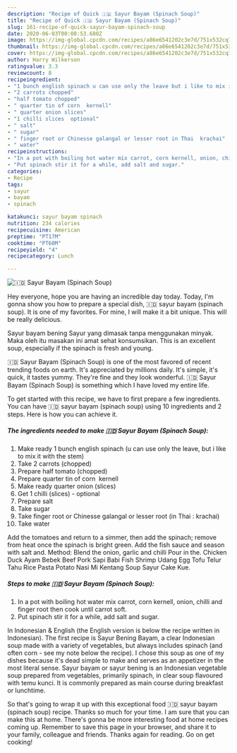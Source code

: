 ```yaml
---
description: "Recipe of Quick 🇮🇩 Sayur Bayam (Spinach Soup)"
title: "Recipe of Quick 🇮🇩 Sayur Bayam (Spinach Soup)"
slug: 161-recipe-of-quick-sayur-bayam-spinach-soup
date: 2020-06-03T00:08:53.680Z
image: https://img-global.cpcdn.com/recipes/a86e6541202c3e7d/751x532cq70/🇮🇩-sayur-bayam-spinach-soup-recipe-main-photo.jpg
thumbnail: https://img-global.cpcdn.com/recipes/a86e6541202c3e7d/751x532cq70/🇮🇩-sayur-bayam-spinach-soup-recipe-main-photo.jpg
cover: https://img-global.cpcdn.com/recipes/a86e6541202c3e7d/751x532cq70/🇮🇩-sayur-bayam-spinach-soup-recipe-main-photo.jpg
author: Harry Wilkerson
ratingvalue: 3.3
reviewcount: 8
recipeingredient:
- "1 bunch english spinach u can use only the leave but i like to mix it with the stem"
- "2 carrots chopped"
- "half tomato chopped"
- " quarter tin of corn  kernell"
- " quarter onion slices"
- "1 chilli slices  optional"
- " salt"
- " sugar"
- " finger root or Chinesse galangal or lesser root in Thai  krachai"
- " water"
recipeinstructions:
- "In a pot with boiling hot water mix carrot, corn kernell, onion, chilli and finger root then cook until carrot soft."
- "Put spinach stir it for a while, add salt and sugar."
categories:
- Recipe
tags:
- sayur
- bayam
- spinach

katakunci: sayur bayam spinach 
nutrition: 234 calories
recipecuisine: American
preptime: "PT17M"
cooktime: "PT60M"
recipeyield: "4"
recipecategory: Lunch

---
```



![🇮🇩 Sayur Bayam (Spinach Soup)](https://img-global.cpcdn.com/recipes/a86e6541202c3e7d/751x532cq70/🇮🇩-sayur-bayam-spinach-soup-recipe-main-photo.jpg)

Hey everyone, hope you are having an incredible day today. Today, I'm gonna show you how to prepare a special dish, 🇮🇩 sayur bayam (spinach soup). It is one of my favorites. For mine, I will make it a bit unique. This will be really delicious.

Sayur bayam bening Sayur yang dimasak tanpa menggunakan minyak. Maka oleh itu masakan ini amat sehat konsumsikan. This is an excellent soup, especially if the spinach is fresh and young.

🇮🇩 Sayur Bayam (Spinach Soup) is one of the most favored of recent trending foods on earth. It's appreciated by millions daily. It's simple, it's quick, it tastes yummy. They're fine and they look wonderful. 🇮🇩 Sayur Bayam (Spinach Soup) is something which I have loved my entire life.


To get started with this recipe, we have to first prepare a few ingredients. You can have 🇮🇩 sayur bayam (spinach soup) using 10 ingredients and 2 steps. Here is how you can achieve it.

<!--inarticleads1-->

##### The ingredients needed to make 🇮🇩 Sayur Bayam (Spinach Soup):

1. Make ready 1 bunch english spinach (u can use only the leave, but i like to mix it with the stem)
1. Take 2 carrots (chopped)
1. Prepare half tomato (chopped)
1. Prepare  quarter tin of corn  kernell
1. Make ready  quarter onion (slices)
1. Get 1 chilli (slices) - optional
1. Prepare  salt
1. Take  sugar
1. Take  finger root or Chinesse galangal or lesser root (in Thai : krachai)
1. Take  water


Add the tomatoes and return to a simmer, then add the spinach; remove from heat once the spinach is bright green. Add the fish sauce and season with salt and. Method: Blend the onion, garlic and chilli Pour in the. Chicken Duck Ayam Bebek Beef Pork Sapi Babi Fish Shrimp Udang Egg Tofu Telur Tahu Rice Pasta Potato Nasi Mi Kentang Soup Sayur Cake Kue. 

<!--inarticleads2-->

##### Steps to make 🇮🇩 Sayur Bayam (Spinach Soup):

1. In a pot with boiling hot water mix carrot, corn kernell, onion, chilli and finger root then cook until carrot soft.
1. Put spinach stir it for a while, add salt and sugar.


In Indonesian &amp; English (the English version is below the recipe written in Indonesian). The first recipe is Sayur Bening Bayam, a clear Indonesian soup made with a variety of vegetables, but always includes spinach (and often corn - see my note below the recipe). I chose this soup as one of my dishes because it&#39;s dead simple to make and serves as an appetizer in the most literal sense. Sayur bayam or sayur bening is an Indonesian vegetable soup prepared from vegetables, primarily spinach, in clear soup flavoured with temu kunci. It is commonly prepared as main course during breakfast or lunchtime. 

So that's going to wrap it up with this exceptional food 🇮🇩 sayur bayam (spinach soup) recipe. Thanks so much for your time. I am sure that you can make this at home. There's gonna be more interesting food at home recipes coming up. Remember to save this page in your browser, and share it to your family, colleague and friends. Thanks again for reading. Go on get cooking!
